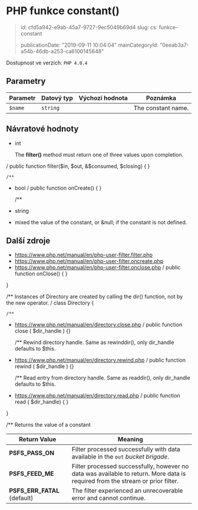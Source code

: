 PHP funkce constant()
=====================

> id: cfd5a942-e9ab-45a7-9727-9ec5049b69d4
> slug:
> 	cs: funkce-constant
>
> publicationDate: "2019-09-11 10:04:04"
> mainCategoryId: "0eeab3a7-a54b-46db-a253-ca6100145648"

Dostupnost ve verzích: `PHP 4.0.4`

Parametry
--------------

| Parametr | Datový typ | Výchozí hodnota | Poznámka |
|-----|-----|-----|-----|
| `$name` | `string` |  | The constant name. |


Návratové hodnoty
----------------


- int <p>
The <b>filter()</b> method must return one of
three values upon completion.
</p><table>

<thead>
<tr>
<th>Return Value</th>
<th>Meaning</th>
</tr>

</thead>

<tbody class="tbody">
<tr>
<td><b>PSFS_PASS_ON</b></td>
<td>
Filter processed successfully with data available in the
<code class="parameter">out</code> <em>bucket brigade</em>.
</td>
</tr>

<tr>
<td><b>PSFS_FEED_ME</b></td>
<td>
Filter processed successfully, however no data was available to
return. More data is required from the stream or prior filter.
</td>
</tr>

<tr>
<td><b>PSFS_ERR_FATAL</b> (default)</td>
<td>
The filter experienced an unrecoverable error and cannot continue.
</td>
</tr>

/
    public function filter($in, $out, &$consumed, $closing)
    {
    }

    /**
- bool
/
    public function onCreate()
    {
    }

    /**
- string
- mixed the value of the constant, or &null; if the constant is not
defined.

Další zdroje
------------


- https://www.php.net/manual/en/php-user-filter.filter.php
- https://www.php.net/manual/en/php-user-filter.oncreate.php
- https://www.php.net/manual/en/php-user-filter.onclose.php
/
    public function onClose()
    {
    }

}

/**
Instances of Directory are created by calling the dir() function, not by the new operator.
/
class Directory  {

    /**
- https://www.php.net/manual/en/directory.close.php
/
    public function close ( $dir_handle ) {}

    /**
Rewind directory handle.
Same as rewinddir(), only dir_handle defaults to $this.
- https://www.php.net/manual/en/directory.rewind.php
/
    public function rewind ( $dir_handle ) {}

    /**
Read entry from directory handle.
Same as readdir(), only dir_handle defaults to $this.
- https://www.php.net/manual/en/directory.read.php
/
    public function read ( $dir_handle) { }

}

/**
Returns the value of a constant

